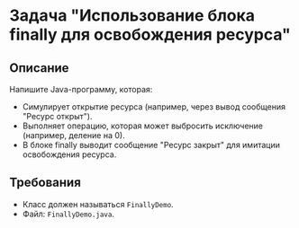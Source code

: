 # Задача "Использование блока finally для освобождения ресурса"

## Описание

Напишите Java-программу, которая:

- Симулирует открытие ресурса (например, через вывод сообщения "Ресурс открыт").
- Выполняет операцию, которая может выбросить исключение (например, деление на 0).
- В блоке finally выводит сообщение "Ресурс закрыт" для имитации освобождения ресурса.

## Требования

- Класс должен называться `FinallyDemo`.
- Файл: `FinallyDemo.java`.

